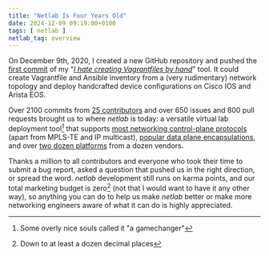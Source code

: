 ```yaml
---
title: "Netlab Is Four Years Old"
date: 2024-12-09 09:19:00+0100
tags: [ netlab ]
netlab_tag: overview
---
```

On December 9th, 2020, I created a new GitHub repository and pushed the [first commit](https://github.com/ipspace/netlab/commit/5e01d23307b3bdcd37fcbe5bed89b6d79d898c43) of my "_[I hate creating Vagrantfiles by hand](https://blog.ipspace.net/2020/12/build-labs-netsim-tools/)_" tool. It could create Vagrantfile and Ansible inventory from a (very rudimentary) network topology and deploy handcrafted device configurations on Cisco IOS and Arista EOS.
<!--more-->
Over 2100 commits from [25 contributors](https://github.com/ipspace/netlab/graphs/contributors) and over 650 issues and 800 pull requests brought us to where _netlab_ is today: a versatile virtual lab deployment tool[^GC] that supports [most networking control-plane protocols](https://netlab.tools/platforms/#supported-configuration-modules) (apart from MPLS-TE and IP multicast), [popular data plane encapsulations](https://netlab.tools/platforms/#platform-dataplane-support), and over [two dozen platforms](https://netlab.tools/platforms/#supported-virtual-network-devices) from a dozen vendors.

Thanks a million to all contributors and everyone who took their time to submit a bug report, asked a question that pushed us in the right direction, or spread the word. _netlab_ development still runs on karma points, and our total marketing budget is zero[^SDP] (not that I would want to have it any other way), so anything you can do to help us make _netlab_ better or make more networking engineers aware of what it can do is highly appreciated.

[^GC]: Some overly nice souls called it "a gamechanger"

[^SDP]: Down to at least a dozen decimal places
